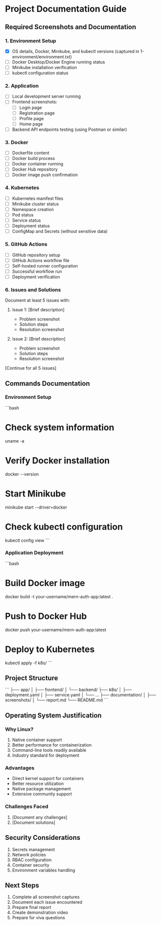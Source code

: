 # Project Documentation Guide

## Required Screenshots and Documentation

### 1. Environment Setup
- [x] OS details, Docker, Minikube, and kubectl versions (captured in 1-environment/environment.txt)
- [ ] Docker Desktop/Docker Engine running status
- [ ] Minikube installation verification
- [ ] kubectl configuration status

### 2. Application
- [ ] Local development server running
- [ ] Frontend screenshots:
  - [ ] Login page
  - [ ] Registration page
  - [ ] Profile page
  - [ ] Home page
- [ ] Backend API endpoints testing (using Postman or similar)

### 3. Docker
- [ ] Dockerfile content
- [ ] Docker build process
- [ ] Docker container running
- [ ] Docker Hub repository
- [ ] Docker image push confirmation

### 4. Kubernetes
- [ ] Kubernetes manifest files
- [ ] Minikube cluster status
- [ ] Namespace creation
- [ ] Pod status
- [ ] Service status
- [ ] Deployment status
- [ ] ConfigMap and Secrets (without sensitive data)

### 5. GitHub Actions
- [ ] GitHub repository setup
- [ ] GitHub Actions workflow file
- [ ] Self-hosted runner configuration
- [ ] Successful workflow run
- [ ] Deployment verification

### 6. Issues and Solutions
Document at least 5 issues with:
1. Issue 1: [Brief description]
   - Problem screenshot
   - Solution steps
   - Resolution screenshot

2. Issue 2: [Brief description]
   - Problem screenshot
   - Solution steps
   - Resolution screenshot

[Continue for all 5 issues]

## Commands Documentation

### Environment Setup
\`\`\`bash
# Check system information
uname -a

# Verify Docker installation
docker --version

# Start Minikube
minikube start --driver=docker

# Check kubectl configuration
kubectl config view
\`\`\`

### Application Deployment
\`\`\`bash
# Build Docker image
docker build -t your-username/mern-auth-app:latest .

# Push to Docker Hub
docker push your-username/mern-auth-app:latest

# Deploy to Kubernetes
kubectl apply -f k8s/
\`\`\`

## Project Structure
\`\`\`
├── app/
│   ├── frontend/
│   └── backend/
├── k8s/
│   ├── deployment.yaml
│   ├── service.yaml
│   └── ...
├── documentation/
│   ├── screenshots/
│   └── report.md
└── README.md
\`\`\`

## Operating System Justification

### Why Linux?
1. Native container support
2. Better performance for containerization
3. Command-line tools readily available
4. Industry standard for deployment

### Advantages
- Direct kernel support for containers
- Better resource utilization
- Native package management
- Extensive community support

### Challenges Faced
1. [Document any challenges]
2. [Document solutions]

## Security Considerations
1. Secrets management
2. Network policies
3. RBAC configuration
4. Container security
5. Environment variables handling

## Next Steps
1. Complete all screenshot captures
2. Document each issue encountered
3. Prepare final report
4. Create demonstration video
5. Prepare for viva questions
